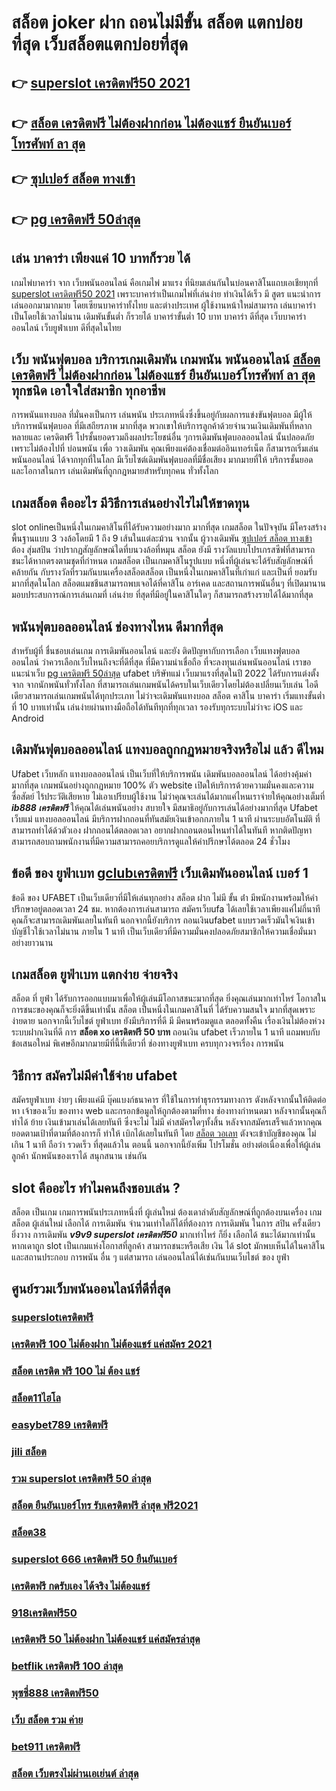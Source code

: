 # สล็อต joker ฝาก ถอนไม่มีขั้น สล็อต  แตกบ่อย ที่สุด เว็บสล็อตแตกบ่อยที่สุด

## 👉 [superslot เครดิตฟรี50 2021](https://bio.link/tisawago)
## 👉 [สล็อต เครดิตฟรี ไม่ต้องฝากก่อน ไม่ต้องแชร์ ยืนยันเบอร์โทรศัพท์ ลา สุด](https://mabet.net/credit-free-50/)
## 👉 [ซุปเปอร์ สล็อต ทางเข้า](https://mabet.net/register/)
## 👉 [pg เครดิตฟรี 50ล่าสุด](https://mabet.net/credit-free-50/)

## เล่น บาคาร่า เพียงแค่ 10 บาทก็รวย ได้

 เกมไพ่บาคาร่า  จาก  เว็บพนันออนไลน์ คือเกมไพ่  มาแรง  ที่นิยมเล่นกันในบ่อนคาสิโนแถบเอเชียทุกที่ [superslot เครดิตฟรี50 2021](https://mabet.net/credit-free-50/)  เพราะบาคาร่าเป็นเกมไพ่ที่เล่นง่าย ทำเงินได้เร็ว มี สูตร   แนะนำการเล่นออกมามากมาย โดยเซียนบาคาร่าทั้งไทย และต่างประเทศ  ผู้ใช้งานหน้าใหม่สามารถ เล่นบาคาร่า เป็นโดยใช้เวลาไม่นาน เดิมพันขั้นต่ำ ก็รวยได้ บาคาร่าขั้นต่ำ 10 บาท บาคาร่า ดีที่สุด เว็บบาคาร่าออนไลน์  เว็บยูฟ่าเบท ดีที่สุดในไทย


## เว็บ  พนันฟุตบอล บริการเกมเดิมพัน เกมพนัน พนันออนไลน์ [สล็อต เครดิตฟรี ไม่ต้องฝากก่อน ไม่ต้องแชร์ ยืนยันเบอร์โทรศัพท์ ลา สุด](https://mabet.net/register/) ทุกชนิด เอาใจใส่สมาชิก ทุกอาชีพ

การพนันแทงบอล ที่มั่นคงเป็นการ เล่นพนัน ประเภทหนึ่งซึ่งขึ้นอยู่กับผลการแข่งขันฟุตบอล มีผู้ให้บริการพนันฟุตบอล ที่มีเสถียรภาพ มากที่สุด พวกเขาให้บริการลูกค้าด้วยจำนวนเงินเดิมพันที่หลากหลายและ เครดิตฟรี โปรชั้นยอดรวมถึงผลประโยชน์อื่น ๆการเดิมพันฟุตบอลออนไลน์ นั้นปลอดภัยเพราะไม่ต้องไปที่ บ่อนพนัน เพื่อ วางเดิมพัน คุณเพียงแค่ต้องเชื่อมต่ออินเทอร์เน็ต ก็สามารถเริ่มเล่นพนันออนไลน์ ได้จากทุกที่ในโลก มีเว็บไซต์เดิมพันฟุตบอลที่มีชื่อเสียง มากมายที่ให้ บริการชั้นยอด และโอกาสในการ เล่นเดิมพันที่ถูกกฎหมายสำหรับทุกคน ทั่วทั้งโลก

##  เกมสล็อต คืออะไร มีวิธีการเล่นอย่างไรไม่ให้ขาดทุน

 slot onlineเป็นหนึ่งในเกมคาสิโนที่ได้รับความอย่างมาก มากที่สุด เกมสล็อต ในปัจจุบัน มีโครงสร้างพื้นฐานแบบ 3 วงล้อโดยมี 1 ถึง 9 เส้นในแต่ละม้วน จากนั้น ผู้วางเดิมพัน [ซุปเปอร์ สล็อต ทางเข้า](https://mabet.net/credit-free-50/) ต้อง สุ่มสปิน ว่าปรากฏสัญลักษณ์ใดที่บนวงล้อที่หมุน  สล็อต ยังมี รางวัลแบบโปรเกรสซีฟที่สามารถชนะได้หากตรงตามชุดที่กำหนด เกมสล็อต เป็นเกมคาสิโนรูปแบบ หนึ่งที่ผู้เล่นจะได้รับสัญลักษณ์ที่ คล้ายกัน กับรางวัลที่รวมกันบนเครื่องสล็อตสล็อต เป็นหนึ่งในเกมคาสิโนที่เก่าแก่ และเป็นที่ ยอมรับมากที่สุดในโลก สล็อตแมชชีนสามารถพบเจอได้ที่คาสิโน อาร์เคด และสถานการพนันอื่นๆ ที่เปิดมานานมอบประสบการณ์การเล่นเกมที่ เล่นง่าย ที่สุดที่มีอยู่ในคาสิโนใดๆ ก็สามารถสร้างรายได้ได้มากที่สุด 

##  พนันฟุตบอลออนไลน์ ช่องทางไหน ดีมากที่สุด

สำหรับผู้ที่ ชื่นชอบเล่นเกม การเดิมพันออนไลน์ และยัง ติดปัญหากับการเลือก เว็บแทงฟุตบอลออนไลน์ ว่าควรเลือกเว็บไหนถึงจะที่ดีที่สุด  ที่มีความน่าเชื่อถือ ที่จะลงทุนเล่นพนันออนไลน์ เราขอแนะนำเว็บ  [pg เครดิตฟรี 50ล่าสุด](https://member.mabet.net/?action=login) ufabet บริษัทแม่ เว็บมาแรงที่สุดในปี 2022 ได้รับการแต่งตั้งจาก จากนักพนันทั่วทั้งโลก ที่สามารถเล่นเกมพนันได้ครบในเว็บเดียวโดยไม่ต้องเปลี่ยนเว็บเล่น ไอดีเดียวสามารถเล่นเกมพนันได้ทุกประเภท ไม่ว่าจะเดิมพันแทงบอล สล็อต คาสิโน บาคาร่า เริ่มแทงขั้นต่ำที่ 10 บาทเท่านั้น เล่นง่ายผ่านทางมือถือได้ทันทีทุกที่ทุกเวลา รองรับทุกระบบไม่ว่าจะ  iOS และ Android 


##  เดิมพันฟุตบอลออนไลน์  แทงบอลถูกกฏหมายจริงหรือไม่ แล้ว ดีไหม 

 Ufabet เว็บหลัก แทงบอลออนไลน์  เป็นเว็บที่ให้บริการพนัน เดิมพันบอลออนไลน์ ได้อย่างคุ้มค่า  มากที่สุด   เกมพนันอย่างถูกกฏหมาย 100% ตัว website เปิดให้บริการด้วยความมั่นคงและความซื่อสัตย์ ไร้ประวัติเสียหาย ไม่เอาเปรียบผู้ใช้งาน ไม่ว่าคุณจะเล่นได้มากแค่ไหนเราจ่ายให้คุณอย่างเต็มที่ ***ib888 เครดิตฟรี*** ให้คุณได้เล่นพนันอย่าง สบายใจ  มีสมาธิอยู่กับการเล่นได้อย่างมากที่สุด  Ufabet เว็บแม่   แทงบอลออนไลน์ มีบริการฝากถอนที่ทันสมัยเงินเข้าอกกภายใน  1 นาที  ผ่านระบบอัตโนมัติ  ที่สามารถทำได้ด้วตัวเอง  ฝากถอนได้ตลอดเวลา อยากฝากถอนตอนไหนทำได้ในทันที หากติดปัญหาสามารถสอบถามพนักงานที่มีความสามารถคอยบริการดูแลให้คำปรึกษาได้ตลอด 24 ชั่วโมง

## ข้อดี ของ ยูฟ่าเบท [gclubเครดิตฟรี](https://mabet.net/register/)  เว็บเดิมพันออนไลน์  เบอร์ 1

ข้อดี ของ UFABET เป็นเว็บเดียวที่มีให้เล่นทุกอย่าง  สล็อต ฝาก ไม่มี ขั้น ต่ํา มีพนักงานพร้อมให้คำปรึกษาอยู่ตลอดเวลา 24 ชม. หากต้องการเล่นสามารถ  สมัครเว็บufa ได้เลยใช้เวลาเพียงแค่ไม่กี่นาทีคุณก็จะสามารถเดิมพันเลยในทันที นอกจากนี้ยังบริการ  ถอนเงินufabet  แบบรวดเร็วมันใจเงินเข้าบัญชีไวใช้เวลาไม่นาน ภายใน 1 นาที เป็นเว็บเดียวที่มีความมั่นคงปลอดภัยสมาชิกให้ความเชื่อมั่นมาอย่างยาวนาน


##  เกมสล็อต ยูฟ่าเบท แตกง่าย จ่ายจริง

สล็อต ที่  ยูฟ่า  ได้รับการออกแบบมาเพื่อให้ผู้เล่นมีโอกาสชนะมากที่สุด ยิ่งคุณเล่นมากเท่าไหร่ โอกาสในการชนะของคุณก็จะยิ่งดีขึ้นเท่านั้น สล็อต เป็นหนึ่งในเกมคาสิโนที่  ได้รับความสนใจ มากที่สุดเพราะ ง่ายดาย นอกจากนี้เว็บไชต์ ยูฟ่าเบท  ยังมีบริการที่ดี มี มีคนพร้อมดูแล ตลอดทั้งคืน  เรื่องเงินไม่ต้องห่วง ระบบฝากเงินที่ดี    การ **สล็อต xo เครดิตฟรี 50 บาท** ถอนเงิน ufabet เร็วภายใน 1 นาที แถมพบกับ ข้อเสนอใหม่ พิเศษอีกมากมายมีที่นี้ที่เดียวที่ ช่องทางยูฟ่าเบท   ครบทุกวงจรเรื่อง การพนัน 


## วิธีการ สมัครไม่มีค่าใช้จ่าย  ufabet 

สมัครยูฟ่าเบท ง่ายๆ  เพียงแค่มี  บุ๊คแบงก์ธนาคาร ที่ใช้ในการทำธุรกรรมทางการ ตังหลังจากนั้นให้ติดต่อ หา เจ้าของเว็บ ของทาง  web  และกรอกข้อมูลให้ถูกต้องตามที่ทาง ช่องทางกำหนดมา หลังจากนั้นคุณก็ ทำได้  ย้าย เงินเข้ามาเล่นได้เลยทันที ซึ่งจะไม่ ไม่มี ค่าสมัครใดๆทั้งสิ้น หลังจากสมัครเสร็จแล้วหากคุณ ยอดตามเป้าที่ตามที่ต้องการก็  ทำให้ เบิกได้เลยในทันที โดย [สล็อต วอเลท](https://mabet.net/) ตังจะเข้าบัญชีของคุณ  ไม่เกิน  1 นาที ถือว่า รวดเร็ว ที่สุดแล้วใน ตอนนี้  นอกจากนี้ยังเพิ่ม โปรโมชั่น  อย่างต่อเนื่องเพื่อให้ผู้เล่น ลูกค้า นักพนันของเราได้ สนุกสนาน เช่นกัน

##  slot  คืออะไร ทำไมคนถึงชอบเล่น ?

สล็อต เป็นเกม  เกมการพนันประเภทหนึ่งที่ ผู้เล่นใหม่ ต้องเดาลำดับสัญลักษณ์ที่ถูกต้องบนเครื่อง เกมสล็อต  ผู้เล่นใหม่  เลือกได้  การเดิมพัน จำนวนเท่าใดก็ได้ที่ต้องการ การเดิมพัน ในการ สปิน ครั้งเดียว ยิ่งวาง การเดิมพัน ***v9v9 superslot เครดิตฟรี50*** มากเท่าไหร่ ก็ยิ่ง เลือกได้ ชนะได้มากเท่านั้นหากเดาถูก  slot เป็นเกมแห่งโอกาสที่ลูกค้า สามารถชนะหรือเสีย เงิน ได้  slot มักพบเห็นได้ในคาสิโนและสถานประกอบ  การพนัน อื่น ๆ แต่สามารถ เล่นออนไลน์ได้เช่นกันบนเว็บไชต์ ของ ยูฟ่า


## ศูนย์รวมเว็บพนันออนไลน์ที่ดีที่สุด

### [superslotเครดิตฟรี](https://atom.io/themes/สมัคร%20Slot%20PG%20เครดิตฟรี%20100%20ไม่ต้องทำกิจกรรม%20008%20สล็อต%2020%20รับ%20100%20เว็บตรง100%)
### [เครดิตฟรี 100 ไม่ต้องฝาก ไม่ต้องแชร์ แค่สมัคร 2021](https://atom.io/themes/สมัคร%20Slot%20PG%20เว็บ%20สล็อต%20m98%20008%20สล็อต%2020%20รับ%20100%20เว็บตรง100%)
### [สล็อต เครดิต ฟรี 100 ไม่ ต้อง แชร์](https://atom.io/themes/สมัคร%20Slot%20PG%20pg%20slot%20เว็บตรง%20เครดิตฟรี%20008%20สล็อต%2020%20รับ%20100%20เว็บตรง100%)
### [สล็อต11ไฮโล](https://atom.io/themes/สมัคร%20Slot%20PG%20สุดปัง%20สล็อต%20008%20สล็อต%2020%20รับ%20100%20เว็บตรง100%)
### [easybet789 เครดิตฟรี](https://atom.io/themes/สมัคร%20Slot%20PG%20superslot%20เครดิตฟรี%2050%20ยืนยันเบอร์%20ใหม่ล่าสุด%20008%20สล็อต%2020%20รับ%20100%20เว็บตรง100%)
### [jili สล็อต](https://atom.io/themes/สมัคร%20Slot%20PG%20เครดิตฟรี20บาท%20008%20สล็อต%2020%20รับ%20100%20เว็บตรง100%)
### [รวม superslot เครดิตฟรี 50 ล่าสุด](https://atom.io/themes/สมัคร%20Slot%20PG%20สล็อต%20777%20เครดิตฟรี%20ล่าสุด%20วันนี้%20008%20สล็อต%2020%20รับ%20100%20เว็บตรง100%)
### [สล็อต ยืนยันเบอร์โทร รับเครดิตฟรี ล่าสุด ฟรี2021](https://atom.io/themes/สมัคร%20Slot%20PG%20b2y%20เครดิตฟรี%202020%20008%20สล็อต%2020%20รับ%20100%20เว็บตรง100%)
### [สล็อต38](https://atom.io/themes/สมัคร%20Slot%20PG%20สล็อต191%20008%20สล็อต%2020%20รับ%20100%20เว็บตรง100%)
### [superslot 666 เครดิตฟรี 50 ยืนยันเบอร์](https://atom.io/themes/สมัคร%20Slot%20PG%20สล็อต%20456%20008%20สล็อต%2020%20รับ%20100%20เว็บตรง100%)
### [เครดิตฟรี กดรับเอง ได้จริง ไม่ต้องแชร์](https://atom.io/themes/สมัคร%20Slot%20PG%20สล็อต%20xo%20ใหม่%20008%20สล็อต%2020%20รับ%20100%20เว็บตรง100%)
### [918เครดิตฟรี50](https://atom.io/themes/สมัคร%20Slot%20PG%20สล็อต%20888%20โอน%20ผ่าน%20วอ%20เลท%20ไม่มี%20ขั้น%20ต่ํา%20008%20สล็อต%2020%20รับ%20100%20เว็บตรง100%)
### [เครดิตฟรี 50 ไม่ต้องฝาก ไม่ต้องแชร์ แค่สมัครล่าสุด](https://atom.io/themes/สมัคร%20Slot%20PG%20amb%20สล็อต%20008%20สล็อต%2020%20รับ%20100%20เว็บตรง100%)
### [betflik เครดิตฟรี 100 ล่าสุด](https://atom.io/themes/สมัคร%20Slot%20PG%20รวม%20ซุปเปอร์%20สล็อต%20008%20สล็อต%2020%20รับ%20100%20เว็บตรง100%)
### [พุซซี่888 เครดิตฟรี50](https://atom.io/themes/สมัคร%20Slot%20PG%20สล็อต8899%20008%20สล็อต%2020%20รับ%20100%20เว็บตรง100%)
### [เว็บ สล็อต รวม ค่าย](https://atom.io/themes/สมัคร%20Slot%20PG%20dumbo%20สล็อต%20008%20สล็อต%2020%20รับ%20100%20เว็บตรง100%)
### [bet911 เครดิตฟรี](https://atom.io/themes/สมัคร%20Slot%20PG%20สล็อต%20true%20wallet%20008%20สล็อต%2020%20รับ%20100%20เว็บตรง100%)
### [สล็อต เว็บตรงไม่ผ่านเอเย่นต์ ล่าสุด](https://atom.io/themes/สมัคร%20Slot%20PG%20เครดิตฟรี%20ไม่มี%20เงื่อนไข%202022%20ล่าสุด%20008%20สล็อต%2020%20รับ%20100%20เว็บตรง100%)